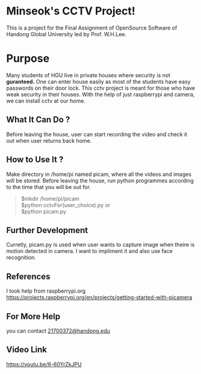 # Minseok's CCTV Project!

This is a project for the Final Assignment of OpenSource Software of Handong Global University led by Prof. W.H.Lee. 


# Purpose

Many students of HGU live in private houses where security is not **guranteed.** One can enter house easily as most of the students have easy passwords on their door lock. This cctv project is meant for those who have weak security in their houses. With the help of just raspberrypi and camera, we can install cctv at our home.

## What It Can Do ?

Before leaving the house, user can start recording the video and check it out when user returns back home.

## How to Use It ?

Make directory in /home/pi named picam, where all the videos and images will be stored. Before leaving the house, run python programmes according to the time that you will be out for.
> $mkdir /home/pi/picam</br>
> $python cctvFor(user_choice).py or</br>
> $python picam.py

## Further Development
Curretly, picam.py is used when user wants to capture image when theire is motion detected in camera. I want to impliment it and also use face recognition.

## References
I took help from raspberrypi.org
https://projects.raspberrypi.org/en/projects/getting-started-with-picamera

## For More Help

you can contact 21700372@handong.edu

## Video Link
https://youtu.be/6-60YrZkJPU
